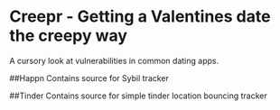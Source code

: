 # Creepr - Getting a Valentines date the creepy way

A cursory look at vulnerabilities in common dating apps.


##Happn
Contains source for Sybil tracker

##Tinder
Contains source for simple tinder location bouncing tracker
